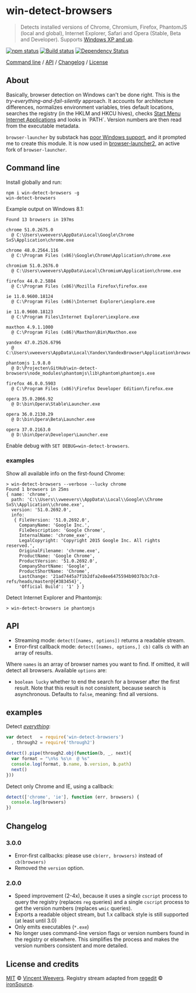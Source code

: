 # win-detect-browsers

> Detects installed versions of Chrome, Chromium, Firefox, PhantomJS (local and global), Internet Explorer, Safari and Opera (Stable, Beta and Developer). Supports [Windows XP and up](https://github.com/vweevers/win-detect-browsers/wiki).

[![npm status](http://img.shields.io/npm/v/win-detect-browsers.svg?style=flat-square)](https://www.npmjs.org/package/win-detect-browsers) [![Build status](https://img.shields.io/appveyor/ci/vweevers/win-detect-browsers.svg?style=flat-square)](https://ci.appveyor.com/project/vweevers/win-detect-browsers) [![Dependency Status](https://img.shields.io/david/vweevers/win-detect-browsers.svg?style=flat-square)](https://david-dm.org/vweevers/win-detect-browsers)

[Command line](#command-line) / [API](#api) / [Changelog](#changelog) / [License](#license-and-credits)

## About

Basically, browser detection on Windows can't be done right. This is the *try-everything-and-fail-silently* approach. It accounts for architecture differences, normalizes environment variables, tries default locations, searches the registry (in the HKLM and HKCU hives), checks [Start Menu Internet Applications](http://msdn.microsoft.com/en-us/library/windows/desktop/dd203067(v=vs.85).aspx) and looks in `PATH`. Version numbers are then read from the executable metadata.

`browser-launcher` by substack has [poor Windows support](https://github.com/substack/browser-launcher/issues/7), and it prompted me to create this module. It is now used in [browser-launcher2](https://github.com/benderjs/browser-launcher2), an active fork of `browser-launcher`.

## Command line

Install globally and run:

    npm i win-detect-browsers -g
    win-detect-browsers

Example output on Windows 8.1:

    Found 13 browsers in 197ms

    chrome 51.0.2675.0
      @ C:\Users\vweevers\AppData\Local\Google\Chrome SxS\Application\chrome.exe

    chrome 48.0.2564.116
      @ C:\Program Files (x86)\Google\Chrome\Application\chrome.exe

    chromium 51.0.2676.0
      @ C:\Users\vweevers\AppData\Local\Chromium\Application\chrome.exe

    firefox 44.0.2.5884
      @ C:\Program Files (x86)\Mozilla Firefox\firefox.exe

    ie 11.0.9600.18124
      @ C:\Program Files (x86)\Internet Explorer\iexplore.exe

    ie 11.0.9600.18123
      @ C:\Program Files\Internet Explorer\iexplore.exe

    maxthon 4.9.1.1000
      @ C:\Program Files (x86)\Maxthon\Bin\Maxthon.exe

    yandex 47.0.2526.6796
      @ C:\Users\vweevers\AppData\Local\Yandex\YandexBrowser\Application\browser.exe

    phantomjs 1.9.8.0
      @ D:\Projecten\GitHub\win-detect-browsers\node_modules\phantomjs\lib\phantom\phantomjs.exe

    firefox 46.0.0.5903
      @ C:\Program Files (x86)\Firefox Developer Edition\firefox.exe

    opera 35.0.2066.92
      @ D:\bin\Opera\Stable\Launcher.exe

    opera 36.0.2130.29
      @ D:\bin\Opera\Beta\Launcher.exe

    opera 37.0.2163.0
      @ D:\bin\Opera\Developer\Launcher.exe

Enable debug with `SET DEBUG=win-detect-browsers`.

### examples

Show all available info on the first-found Chrome:

```
> win-detect-browsers --verbose --lucky chrome
Found 1 browsers in 25ms
{ name: 'chrome',
  path: 'C:\\Users\\vweevers\\AppData\\Local\\Google\\Chrome SxS\\Application\\chrome.exe',
  version: '51.0.2692.0',
  info:
   { FileVersion: '51.0.2692.0',
     CompanyName: 'Google Inc.',
     FileDescription: 'Google Chrome',
     InternalName: 'chrome_exe',
     LegalCopyright: 'Copyright 2015 Google Inc. All rights reserved.',
     OriginalFilename: 'chrome.exe',
     ProductName: 'Google Chrome',
     ProductVersion: '51.0.2692.0',
     CompanyShortName: 'Google',
     ProductShortName: 'Chrome',
     LastChange: '21ad7445a7f1b2dfa2e8ee6475594b9037b3c7c8-refs/heads/master@{#383454}',
     'Official Build': '1' } }
```

Detect Internet Explorer and Phantomjs:

```
> win-detect-browsers ie phantomjs
```

## API

- Streaming mode: `detect([names, options])` returns a readable stream.
- Error-first callback mode: `detect([names, options,] cb)` calls `cb` with an array of results.

Where `names` is an array of browser names you want to find. If omitted, it will detect all browsers. Available `options` are:

- `boolean lucky` whether to end the search for a browser after the first result. Note that this result is not consistent, because search is asynchronous. Defaults to `false`, meaning: find all versions.

## examples

Detect *[everything](http://youtu.be/k1yvvNvlXtg)*:

```js
var detect   = require('win-detect-browsers')
  , through2 = require('through2')

detect().pipe(through2.obj(function(b, _, next){
  var format = "\n%s %s\n  @ %s"
  console.log(format, b.name, b.version, b.path)
  next()
}))
```

Detect only Chrome and IE, using a callback:

```js
detect(['chrome', 'ie'], function (err, browsers) {
  console.log(browsers)
})
```

## Changelog

### 3.0.0

- Error-first callbacks: please use `cb(err, browsers)` instead of `cb(browsers)`
- Removed the `version` option.

### 2.0.0

- Speed improvement (2-4x), because it uses a single `cscript` process to query the registry (replaces `reg` queries) and a single `cscript` process to get the version numbers (replaces `wmic` queries).
- Exports a readable object stream, but 1.x callback style is still supported (at least until 3.0)
- Only emits executables (`*.exe`)
- No longer uses command-line version flags or version numbers found in the registry or elsewhere. This simplifies the process and makes the version numbers consistent and more detailed.

## License and credits

[MIT](http://opensource.org/licenses/MIT) © [Vincent Weevers](http://vincentweevers.nl). Registry stream adapted from [regedit](https://www.npmjs.com/package/regedit) © [ironSource](http://www.ironsrc.com/).
